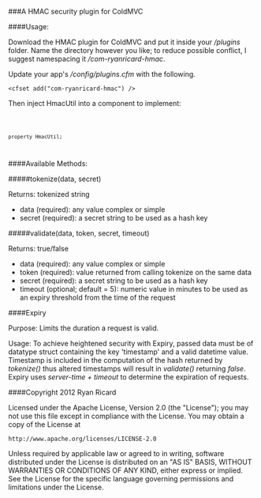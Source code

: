###A HMAC security plugin for ColdMVC

####Usage:

Download the HMAC plugin for ColdMVC and put it inside your _/plugins_ folder. Name the directory however you like; to reduce possible conflict, I suggest namespacing it _/com-ryanricard-hmac_.

Update your app's _/config/plugins.cfm_ with the following.

	<cfset add("com-ryanricard-hmac") />

Then inject HmacUtil into a component to implement:

<code>

	property HmacUtil;

</code>

####Available Methods:

#####tokenize(data, secret)

Returns: tokenized string

* data (required): any value complex or simple
* secret (required): a secret string to be used as a hash key

#####validate(data, token, secret, timeout)

Returns: true/false

* data (required): any value complex or simple
* token (required): value returned from calling tokenize on the same data
* secret (required): a secret string to be used as a hash key
* timeout (optional; default = 5): numeric value in minutes to be used as an expiry threshold from the time of the request

####Expiry

Purpose: Limits the duration a request is valid.

Usage: To achieve heightened security with Expiry, passed data must be of datatype struct containing the key 'timestamp' and a valid datetime value.  Timestamp is included in the computation of the hash returned by _tokenize()_ thus altered timestamps will result in _validate()_ returning _false_.  Expiry uses _server-time + timeout_ to determine the expiration of requests.



####Copyright 2012 Ryan Ricard

Licensed under the Apache License, Version 2.0 (the "License");
you may not use this file except in compliance with the License.
You may obtain a copy of the License at

    http://www.apache.org/licenses/LICENSE-2.0

Unless required by applicable law or agreed to in writing, software
distributed under the License is distributed on an "AS IS" BASIS,
WITHOUT WARRANTIES OR CONDITIONS OF ANY KIND, either express or implied.
See the License for the specific language governing permissions and
limitations under the License.